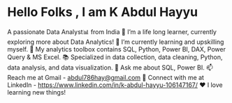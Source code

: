 # Hello Folks , I am K Abdul Hayyu
A passionate Data Analyst📊 from India
🔭 I’m a life long learner, currently exploring more about Data Analytics!
🌱 I’m currently learning and upskilling myself.
🧰 My analytics toolbox contains SQL, Python, Power BI, DAX, Power Query & MS Excel.
📚 Specialized in data collection, data cleaning, Python, data analysis, and data visualization.
💬 Ask me about SQL, Power BI.
📫 Reach me at Gmail - abdul786hay@gmail.com
🔗 Connect with me at LinkedIn - https://www.linkedin.com/in/k-abdul-hayyu-106147167/
❤️ I love learning new things!
